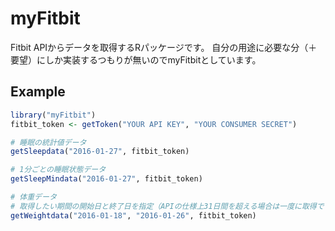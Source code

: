 # myFitbit

Fitbit APIからデータを取得するRパッケージです。
自分の用途に必要な分（＋要望）にしか実装するつもりが無いのでmyFitbitとしています。

## Example

```r
library("myFitbit")
fitbit_token <- getToken("YOUR API KEY", "YOUR CONSUMER SECRET")

# 睡眠の統計値データ
getSleepdata("2016-01-27", fitbit_token)

# 1分ごとの睡眠状態データ
getSleepMindata("2016-01-27", fitbit_token)

# 体重データ
# 取得したい期間の開始日と終了日を指定（APIの仕様上31日間を超える場合は一度に取得できません）
getWeightdata("2016-01-18", "2016-01-26", fitbit_token)

```
